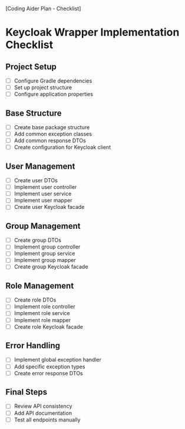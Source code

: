 [Coding Aider Plan - Checklist]

# Keycloak Wrapper Implementation Checklist

## Project Setup
- [ ] Configure Gradle dependencies
- [ ] Set up project structure
- [ ] Configure application properties

## Base Structure
- [ ] Create base package structure
- [ ] Add common exception classes
- [ ] Add common response DTOs
- [ ] Create configuration for Keycloak client

## User Management
- [ ] Create user DTOs
- [ ] Implement user controller
- [ ] Implement user service
- [ ] Implement user mapper
- [ ] Create user Keycloak facade

## Group Management
- [ ] Create group DTOs
- [ ] Implement group controller
- [ ] Implement group service
- [ ] Implement group mapper
- [ ] Create group Keycloak facade

## Role Management
- [ ] Create role DTOs
- [ ] Implement role controller
- [ ] Implement role service
- [ ] Implement role mapper
- [ ] Create role Keycloak facade

## Error Handling
- [ ] Implement global exception handler
- [ ] Add specific exception types
- [ ] Create error response DTOs

## Final Steps
- [ ] Review API consistency
- [ ] Add API documentation
- [ ] Test all endpoints manually